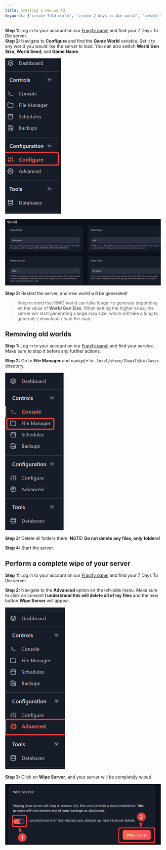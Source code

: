 ```yaml
---
title: Creating a new world
keywords: ['create 7dtd world', 'create 7 days to die world', 'create 7 days to die server world', 'create 7dtd server world', '7dtd world', '7 days to die world', '7 days to die server world', '7dtd server world']
---
```


**Step 1:** Log in to your account on our [Fragify panel](VAR::FRAGIFY_URL) and find your 7 Days To Die server.  
**Step 2:** Navigate to **Configure** and find the **Game World** variable. Set it to any world you would like the server to load. You can also switch **World Gen Size**, **World Seed**, and **Game Name**.

![Configure](../images/configure.png)

![World Settings](images/world-settings.png)

**Step 3:** Restart the server, and new world will be generated!

> Keep in mind that RWG world can take longer to generate depending on the value of **World Gen Size**. 
When setting the higher value, the server will start generating a large map size, which will take a long to generate / download / load the map.

## Removing old worlds

**Step 1:** Log in to your account on our [Fragify panel](https://panel.fragify.net/auth/login) and find your service. Make sure to stop it before any further actions.

**Step 2:** Go to **File Manager** and navigate to `.local/share/7DaysToDie/Saves` directory.  

![File Manager](../images/file-manager.png)

**Step 3:** Delete all folders there. **NOTE: Do not delete any files, only folders!**  

**Step 4:** Start the server.

## Perform a complete wipe of your server

**Step 1:** Log in to your account on our [Fragify panel](https://panel.fragify.net/auth/login) and find your 7 Days To Die server.  

**Step 2:** Navigate to the **Advanced** option on the left-side menu. Make sure to click on consent **I understand this will delete all of my files** and the new button **Wipe Server** will appear.  

![Advanced](images/advanced.png)

**Step 3:** Click on **Wipe Server**, and your server will be completely wiped. 

![Wipe Server](images/wipe-server.png)